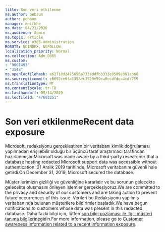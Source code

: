 ```yaml
---
title: Son veri etkilenme
ms.author: pebaum
author: pebaum
manager: mnirkhe
ms.date: 04/21/2020
ms.audience: Admin
ms.topic: article
ms.service: o365-administration
ROBOTS: NOINDEX, NOFOLLOW
localization_priority: Normal
ms.collection: Adm_O365
ms.custom:
- "9001493"
- "3548"
ms.openlocfilehash: e62710d2475656a733addfb3332e9509e061ab68
ms.sourcegitcommit: c6692ce0fa1358ec3529e59ca0ecdfdea4cdc759
ms.translationtype: MT
ms.contentlocale: tr-TR
ms.lasthandoff: 09/14/2020
ms.locfileid: "47693251"
---
```

# <a name="recent-data-exposure"></a><span data-ttu-id="5c964-102">Son veri etkilenme</span><span class="sxs-lookup"><span data-stu-id="5c964-102">Recent data exposure</span></span>

<span data-ttu-id="5c964-103">Microsoft, redaksiyonu gerçekleştiren bir veritabanı kimlik doğrulaması yapılmadan erişilebilir olduğu bir üçüncü taraf araştırmacı tarafından hazırlanmıştır.</span><span class="sxs-lookup"><span data-stu-id="5c964-103">Microsoft was made aware by a third-party researcher that a database hosting redacted Microsoft support data was accessible without authentication.</span></span> <span data-ttu-id="5c964-104">31 Aralık 2019 tarihinde, Microsoft veritabanını güvenli hale getirdi.</span><span class="sxs-lookup"><span data-stu-id="5c964-104">On December 31, 2019, Microsoft secured the database.</span></span>

<span data-ttu-id="5c964-105">Müşterilerimizin gizliliği ve güvenliğine kararlıdır ve bu sorunun gelecekte gelecekte oluşmasını önleyen işlemler gerçekleşiyoruz.</span><span class="sxs-lookup"><span data-stu-id="5c964-105">We are committed to the privacy and security of our customers and are taking action to prevent future occurrences of this issue.</span></span> <span data-ttu-id="5c964-106">Verileri bu Redaksiyonu yapılmış veritabanında bulunan müşterilere bildirimler başladık.</span><span class="sxs-lookup"><span data-stu-id="5c964-106">We have begun notifications to customers whose data was present in this redacted database.</span></span> <span data-ttu-id="5c964-107">Daha fazla bilgi için, lütfen [son bilgi pozlaması ile Ilgili müşteri tanıma bilgilerine](https://aka.ms/privacyinfo)gidin.</span><span class="sxs-lookup"><span data-stu-id="5c964-107">For more information, please go to [Customer awareness information related to a recent information exposure](https://aka.ms/privacyinfo).</span></span>
